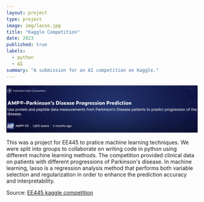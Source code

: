 ```yaml
---
layout: project
type: project
image: img/lasso.jpg
title: "Kaggle Competition"
date: 2023
published: true
labels:
  - python
  - AI
summary: "A submission for an AI competition on Kaggle."
---
```


<img class="img-fluid" src="../img/kaggle.jpg">

This was a project for EE445 to pratice machine learning techniques. We were split into groups to collaborate on writing code in python using different machine learning methods. The competition provided clinical data on patients with different progressions of Parkinson's disease. In machine learning, lasso is a regression analysis method that performs both variable selection and regularization in order to enhance the prediction accuracy and interpretability. 


Source: <a href="https://github.com/cody1444/EE445-Kaggle-Competiton/tree/main"><i class="large github icon "></i>EE445 kaggle competition</a>

